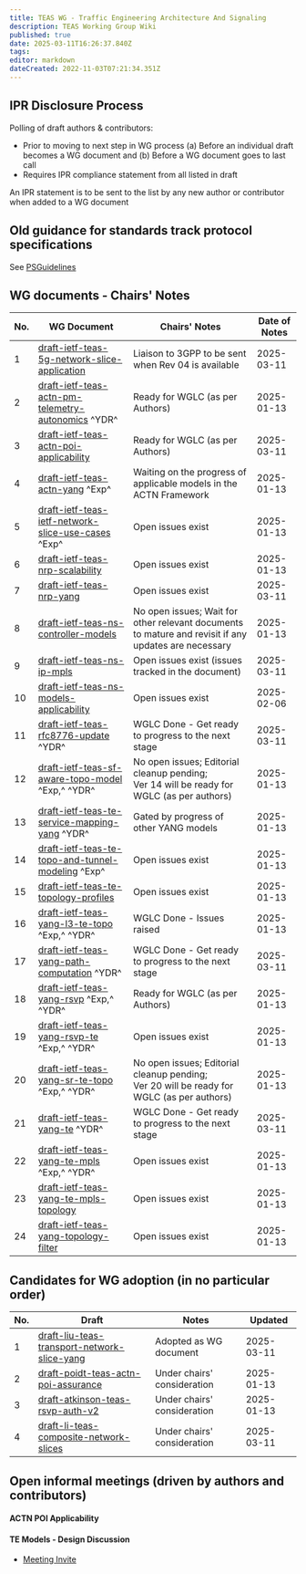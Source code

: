 ```yaml
---
title: TEAS WG - Traffic Engineering Architecture And Signaling
description: TEAS Working Group Wiki
published: true
date: 2025-03-11T16:26:37.840Z
tags: 
editor: markdown
dateCreated: 2022-11-03T07:21:34.351Z
---
```


## IPR Disclosure Process

Polling of draft authors & contributors:
  - Prior to moving to next step in WG process
    (a) Before an individual draft becomes a WG document and
    (b) Before a WG document goes to last call
  - Requires IPR compliance statement from all listed in draft
 
An IPR statement is to be sent to the list by any new author or contributor when added to a WG document

## Old guidance for standards track protocol specifications
See [PSGuidelines](/group/teas/PSGuidelines)

## WG documents - Chairs' Notes

|No.| WG Document                                      | Chairs' Notes                                      | Date of Notes
|---|--------------------------------------------------|----------------------------------------------------|---------------------------------
|  1| [draft-ietf-teas-5g-network-slice-application](https://datatracker.ietf.org/doc/draft-ietf-teas-5g-network-slice-application/) | Liaison to 3GPP to be sent when Rev 04 is available| 2025-03-11
|  2| [draft-ietf-teas-actn-pm-telemetry-autonomics](https://datatracker.ietf.org/doc/draft-ietf-teas-actn-pm-telemetry-autonomics/) ^YDR^| Ready for WGLC (as per Authors)     | 2025-01-13
|  3| [draft-ietf-teas-actn-poi-applicability](https://datatracker.ietf.org/doc/draft-ietf-teas-actn-poi-applicability/)                  | Ready for WGLC (as per Authors) | 2025-03-11
|  4| [draft-ietf-teas-actn-yang](https://datatracker.ietf.org/doc/draft-ietf-teas-actn-yang/) ^Exp^                                      | Waiting on the progress of applicable models in the ACTN Framework| 2025-01-13
|  5| [draft-ietf-teas-ietf-network-slice-use-cases](https://datatracker.ietf.org/doc/draft-ietf-teas-ietf-network-slice-use-cases/) ^Exp^ | Open issues exist                   | 2025-01-13
|  6| [draft-ietf-teas-nrp-scalability](https://datatracker.ietf.org/doc/draft-ietf-teas-nrp-scalability/)                                | Open issues exist                   | 2025-01-13
|  7| [draft-ietf-teas-nrp-yang](https://datatracker.ietf.org/doc/draft-ietf-teas-nrp-yang/) | Open issues exist                   | 2025-03-11
|  8| [draft-ietf-teas-ns-controller-models](https://datatracker.ietf.org/doc/draft-ietf-teas-ns-controller-models/)                      | No open issues; Wait for other relevant documents to mature and revisit if any updates are necessary|2025-01-13
|  9| [draft-ietf-teas-ns-ip-mpls](https://datatracker.ietf.org/doc/draft-ietf-teas-ns-ip-mpls/) | Open issues exist (issues tracked in the document)| 2025-03-11
| 10| [draft-ietf-teas-ns-models-applicability](https://datatracker.ietf.org/doc/draft-ietf-teas-ns-models-applicability/)| Open issues exist | 2025-02-06
| 11| [draft-ietf-teas-rfc8776-update](https://datatracker.ietf.org/doc/draft-ietf-teas-rfc8776-update/) ^YDR^ | WGLC Done - Get ready to progress to the next stage | 2025-03-11
| 12| [draft-ietf-teas-sf-aware-topo-model](https://datatracker.ietf.org/doc/draft-ietf-teas-sf-aware-topo-model/) ^Exp,^ ^YDR^           | No open issues; Editorial cleanup pending; <br> Ver 14 will be ready for WGLC (as per authors)| 2025-01-13
| 13| [draft-ietf-teas-te-service-mapping-yang](https://datatracker.ietf.org/doc/draft-ietf-teas-te-service-mapping-yang/) ^YDR^          | Gated by progress of other YANG models| 2025-01-13
| 14| [draft-ietf-teas-te-topo-and-tunnel-modeling](https://datatracker.ietf.org/doc/draft-ietf-teas-te-topo-and-tunnel-modeling/) ^Exp^  | Open issues exist                   | 2025-01-13
| 15| [draft-ietf-teas-te-topology-profiles](https://datatracker.ietf.org/doc/draft-ietf-teas-te-topology-profiles/)                      | Open issues exist                   | 2025-01-13
| 16| [draft-ietf-teas-yang-l3-te-topo](https://datatracker.ietf.org/doc/draft-ietf-teas-yang-l3-te-topo/) ^Exp,^ ^YDR^                   | WGLC Done - Issues raised           | 2025-01-13
| 17| [draft-ietf-teas-yang-path-computation](https://datatracker.ietf.org/doc/draft-ietf-teas-yang-path-computation/) ^YDR^              | WGLC Done - Get ready to progress to the next stage     | 2025-03-11
| 18| [draft-ietf-teas-yang-rsvp](https://datatracker.ietf.org/doc/draft-ietf-teas-yang-rsvp/) ^Exp,^ ^YDR^                               | Ready for WGLC (as per Authors)     | 2025-01-13
| 19| [draft-ietf-teas-yang-rsvp-te](https://datatracker.ietf.org/doc/draft-ietf-teas-yang-rsvp-te/) ^Exp,^ ^YDR^                         | Open issues exist                   | 2025-01-13
| 20| [draft-ietf-teas-yang-sr-te-topo](https://datatracker.ietf.org/doc/draft-ietf-teas-yang-sr-te-topo/) ^Exp,^ ^YDR^                   | No open issues; Editorial cleanup pending; <br> Ver 20 will be ready for WGLC (as per authors)| 2025-01-13 
| 21| [draft-ietf-teas-yang-te](https://datatracker.ietf.org/doc/draft-ietf-teas-yang-te/) ^YDR^                                          | WGLC Done - Get ready to progress to the next stage | 2025-03-11
| 22| [draft-ietf-teas-yang-te-mpls](https://datatracker.ietf.org/doc/draft-ietf-teas-yang-te-mpls/) ^Exp,^ ^YDR^                         | Open issues exist                   | 2025-01-13
| 23| [draft-ietf-teas-yang-te-mpls-topology](https://datatracker.ietf.org/doc/draft-ietf-teas-yang-te-mpls-topology/)                             | Open issues exist                   | 2025-01-13
| 24| [draft-ietf-teas-yang-topology-filter](https://datatracker.ietf.org/doc/draft-ietf-teas-yang-topology-filter)                       | Open issues exist                   | 2025-01-13

## Candidates for WG adoption (in no particular order)

|No.| Draft | Notes | Updated
|---|-------|-------|---------
|  1| [draft-liu-teas-transport-network-slice-yang](https://datatracker.ietf.org/doc/draft-liu-teas-transport-network-slice-yang/)       | Adopted as WG document | 2025-03-11
|  2| [draft-poidt-teas-actn-poi-assurance](https://datatracker.ietf.org/doc/draft-poidt-teas-actn-poi-assurance/)                       | Under chairs' consideration | 2025-01-13
|  3| [draft-atkinson-teas-rsvp-auth-v2](https://datatracker.ietf.org/doc/draft-atkinson-teas-rsvp-auth-v2/)                             | Under chairs' consideration | 2025-01-13
| 4| [draft-li-teas-composite-network-slices](https://datatracker.ietf.org/doc/html/draft-li-teas-composite-network-slices) | Under chairs' consideration | 2025-03-11

## Open informal meetings (driven by authors and contributors)

 #### ACTN POI Applicability
 #### TE Models - Design Discussion
  * [Meeting Invite](https://ietf.webex.com/webappng/sites/ietf/meeting/info/fa4e7863001146d4972e827058f0e5a5_20250117T150000Z#) 